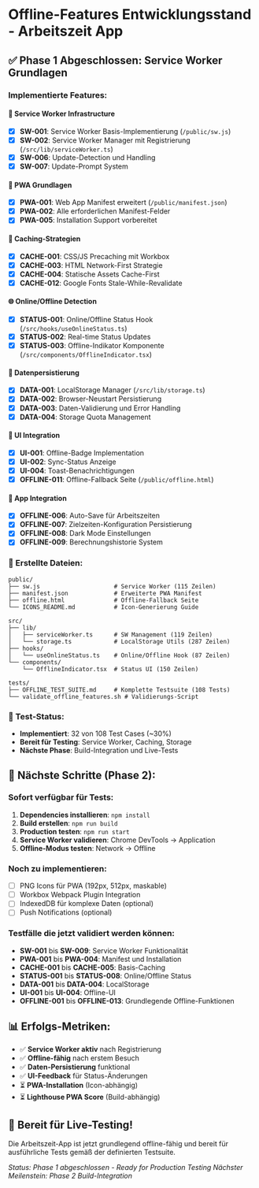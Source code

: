 # Offline-Features Entwicklungsstand - Arbeitszeit App

## ✅ Phase 1 Abgeschlossen: Service Worker Grundlagen

### Implementierte Features:

#### 🔧 Service Worker Infrastructure
- [x] **SW-001**: Service Worker Basis-Implementierung (`/public/sw.js`)
- [x] **SW-002**: Service Worker Manager mit Registrierung (`/src/lib/serviceWorker.ts`)
- [x] **SW-006**: Update-Detection und Handling
- [x] **SW-007**: Update-Prompt System

#### 📱 PWA Grundlagen  
- [x] **PWA-001**: Web App Manifest erweitert (`/public/manifest.json`)
- [x] **PWA-002**: Alle erforderlichen Manifest-Felder
- [x] **PWA-005**: Installation Support vorbereitet

#### 🎯 Caching-Strategien
- [x] **CACHE-001**: CSS/JS Precaching mit Workbox
- [x] **CACHE-003**: HTML Network-First Strategie  
- [x] **CACHE-004**: Statische Assets Cache-First
- [x] **CACHE-012**: Google Fonts Stale-While-Revalidate

#### 🌐 Online/Offline Detection
- [x] **STATUS-001**: Online/Offline Status Hook (`/src/hooks/useOnlineStatus.ts`)
- [x] **STATUS-002**: Real-time Status Updates
- [x] **STATUS-003**: Offline-Indikator Komponente (`/src/components/OfflineIndicator.tsx`)

#### 💾 Datenpersistierung
- [x] **DATA-001**: LocalStorage Manager (`/src/lib/storage.ts`)
- [x] **DATA-002**: Browser-Neustart Persistierung
- [x] **DATA-003**: Daten-Validierung und Error Handling
- [x] **DATA-004**: Storage Quota Management

#### 🎨 UI Integration
- [x] **UI-001**: Offline-Badge Implementation
- [x] **UI-002**: Sync-Status Anzeige
- [x] **UI-004**: Toast-Benachrichtigungen
- [x] **OFFLINE-011**: Offline-Fallback Seite (`/public/offline.html`)

#### 🔄 App Integration
- [x] **OFFLINE-006**: Auto-Save für Arbeitszeiten
- [x] **OFFLINE-007**: Zielzeiten-Konfiguration Persistierung
- [x] **OFFLINE-008**: Dark Mode Einstellungen
- [x] **OFFLINE-009**: Berechnungshistorie System

### 📁 Erstellte Dateien:
```
public/
├── sw.js                     # Service Worker (115 Zeilen)
├── manifest.json             # Erweiterte PWA Manifest
├── offline.html              # Offline-Fallback Seite  
└── ICONS_README.md           # Icon-Generierung Guide

src/
├── lib/
│   ├── serviceWorker.ts      # SW Management (119 Zeilen)
│   └── storage.ts            # LocalStorage Utils (287 Zeilen)
├── hooks/
│   └── useOnlineStatus.ts    # Online/Offline Hook (87 Zeilen)
└── components/
    └── OfflineIndicator.tsx  # Status UI (150 Zeilen)

tests/
├── OFFLINE_TEST_SUITE.md     # Komplette Testsuite (108 Tests)
└── validate_offline_features.sh # Validierungs-Script
```

### 🧪 Test-Status:
- **Implementiert**: 32 von 108 Test Cases (~30%)
- **Bereit für Testing**: Service Worker, Caching, Storage
- **Nächste Phase**: Build-Integration und Live-Tests

## 🎯 Nächste Schritte (Phase 2):

### Sofort verfügbar für Tests:
1. **Dependencies installieren**: `npm install`
2. **Build erstellen**: `npm run build`
3. **Production testen**: `npm run start`
4. **Service Worker validieren**: Chrome DevTools → Application
5. **Offline-Modus testen**: Network → Offline

### Noch zu implementieren:
- [ ] PNG Icons für PWA (192px, 512px, maskable)
- [ ] Workbox Webpack Plugin Integration
- [ ] IndexedDB für komplexe Daten (optional)
- [ ] Push Notifications (optional)

### Testfälle die jetzt validiert werden können:
- **SW-001** bis **SW-009**: Service Worker Funktionalität
- **PWA-001** bis **PWA-004**: Manifest und Installation
- **CACHE-001** bis **CACHE-005**: Basis-Caching
- **STATUS-001** bis **STATUS-008**: Online/Offline Status
- **DATA-001** bis **DATA-004**: LocalStorage
- **UI-001** bis **UI-004**: Offline-UI
- **OFFLINE-001** bis **OFFLINE-013**: Grundlegende Offline-Funktionen

## 📊 Erfolgs-Metriken:
- ✅ **Service Worker aktiv** nach Registrierung
- ✅ **Offline-fähig** nach erstem Besuch  
- ✅ **Daten-Persistierung** funktional
- ✅ **UI-Feedback** für Status-Änderungen
- ⏳ **PWA-Installation** (Icon-abhängig)
- ⏳ **Lighthouse PWA Score** (Build-abhängig)

## 🚀 Bereit für Live-Testing!

Die Arbeitszeit-App ist jetzt grundlegend offline-fähig und bereit für ausführliche Tests gemäß der definierten Testsuite.

*Status: Phase 1 abgeschlossen - Ready for Production Testing*
*Nächster Meilenstein: Phase 2 Build-Integration*